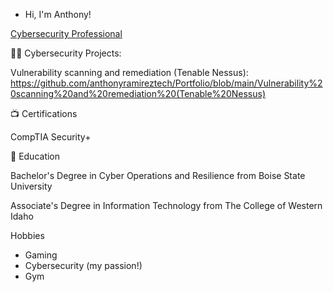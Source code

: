 - Hi, I'm Anthony!

[Cybersecurity Professional](https://www.linkedin.com/in/anthony-ramirez-cyber-security-professional/)


👨‍💻 Cybersecurity Projects:

Vulnerability scanning and remediation (Tenable Nessus):
https://github.com/anthonyramireztech/Portfolio/blob/main/Vulnerability%20scanning%20and%20remediation%20(Tenable%20Nessus)


📺 Certifications

CompTIA Security+

🏫  Education

Bachelor's Degree in Cyber Operations and Resilience from Boise State University

Associate's Degree in Information Technology from The College of Western Idaho


Hobbies

- Gaming
- Cybersecurity (my passion!)
- Gym

<!---
anthonyramireztech/anthonyramireztech is a ✨ special ✨ repository because its `README.md` (this file) appears on your GitHub profile.
You can click the Preview link to take a look at your changes.
--->
